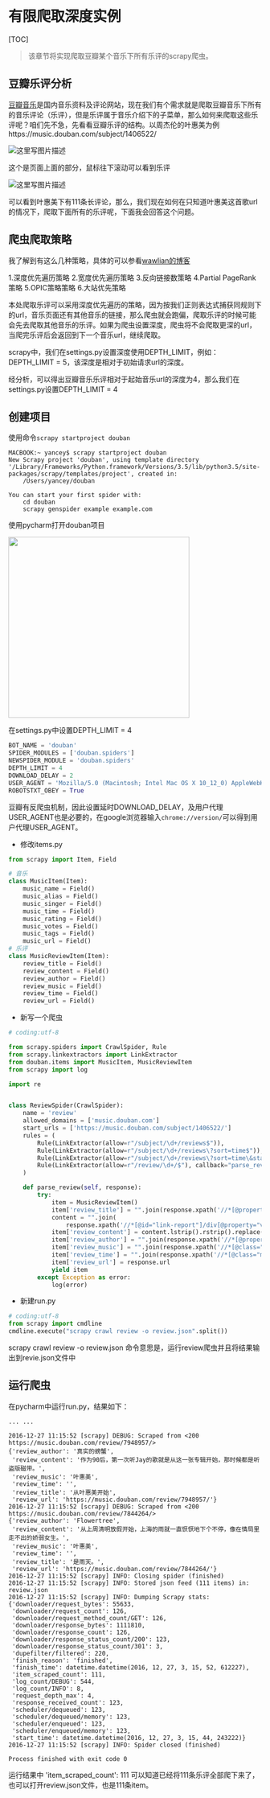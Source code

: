 # 有限爬取深度实例

[TOC]

> 该章节将实现爬取豆瓣某个音乐下所有乐评的scrapy爬虫。

## 豆瓣乐评分析
[豆瓣音乐](https://music.douban.com)是国内音乐资料及评论网站，现在我们有个需求就是爬取豆瓣音乐下所有的音乐评论（乐评），但是乐评属于音乐介绍下的子菜单，那么如何来爬取这些乐评呢？咱们先不急，先看看豆瓣乐评的结构。以周杰伦的叶惠美为例https://music.douban.com/subject/1406522/

![这里写图片描述](http://img.blog.csdn.net/20161227112626153?watermark/2/text/aHR0cDovL2Jsb2cuY3Nkbi5uZXQveWFuY2V5X2Jsb2c=/font/5a6L5L2T/fontsize/400/fill/I0JBQkFCMA==/dissolve/70/gravity/SouthEast)

这个是页面上面的部分，鼠标往下滚动可以看到乐评

![这里写图片描述](http://img.blog.csdn.net/20161227112710876?watermark/2/text/aHR0cDovL2Jsb2cuY3Nkbi5uZXQveWFuY2V5X2Jsb2c=/font/5a6L5L2T/fontsize/400/fill/I0JBQkFCMA==/dissolve/70/gravity/SouthEast)

可以看到叶惠美下有111条长评论，那么，我们现在如何在只知道叶惠美这首歌url的情况下，爬取下面所有的乐评呢，下面我会回答这个问题。

## 爬虫爬取策略
我了解到有这么几种策略，具体的可以参看[wawlian的博客](http://www.cnblogs.com/wawlian/archive/2012/06/18/2553061.html)

1.深度优先遍历策略
2.宽度优先遍历策略
3.反向链接数策略
4.Partial PageRank策略
5.OPIC策略策略
6.大站优先策略

本处爬取乐评可以采用深度优先遍历的策略，因为按我们正则表达式捕获同规则下的url，音乐页面还有其他音乐的链接，那么爬虫就会跑偏，爬取乐评的时候可能会先去爬取其他音乐的乐评。如果为爬虫设置深度，爬虫将不会爬取更深的url，当爬完乐评后会返回到下一个音乐url，继续爬取。

scrapy中，我们在settings.py设置深度使用DEPTH_LIMIT，例如：DEPTH_LIMIT = 5，该深度是相对于初始请求url的深度。

经分析，可以得出豆瓣音乐乐评相对于起始音乐url的深度为4，那么我们在settings.py设置DEPTH_LIMIT = 4

## 创建项目
使用命令`scrapy startproject douban`


```shell
MACBOOK:~ yancey$ scrapy startproject douban
New Scrapy project 'douban', using template directory '/Library/Frameworks/Python.framework/Versions/3.5/lib/python3.5/site-packages/scrapy/templates/project', created in:
    /Users/yancey/douban

You can start your first spider with:
    cd douban
    scrapy genspider example example.com
```

使用pycharm打开douban项目

<img src="http://img.blog.csdn.net/20161227112759450?watermark/2/text/aHR0cDovL2Jsb2cuY3Nkbi5uZXQveWFuY2V5X2Jsb2c=/font/5a6L5L2T/fontsize/400/fill/I0JBQkFCMA==/dissolve/70/gravity/SouthEast" width = "360" align=center />

在settings.py中设置DEPTH_LIMIT = 4

```python
BOT_NAME = 'douban'
SPIDER_MODULES = ['douban.spiders']
NEWSPIDER_MODULE = 'douban.spiders'
DEPTH_LIMIT = 4
DOWNLOAD_DELAY = 2
USER_AGENT = 'Mozilla/5.0 (Macintosh; Intel Mac OS X 10_12_0) AppleWebKit/537.36 (KHTML, like Gecko) Chrome/55.0.2883.95 Safari/537.36'
ROBOTSTXT_OBEY = True
```

豆瓣有反爬虫机制，因此设置延时DOWNLOAD_DELAY，及用户代理USER_AGENT也是必要的，在google浏览器输入`chrome://version/`可以得到用户代理USER_AGENT。

* 修改items.py

```python
from scrapy import Item, Field

# 音乐
class MusicItem(Item):
    music_name = Field()
    music_alias = Field()
    music_singer = Field()
    music_time = Field()
    music_rating = Field()
    music_votes = Field()
    music_tags = Field()
    music_url = Field()
# 乐评
class MusicReviewItem(Item):
    review_title = Field()
    review_content = Field()
    review_author = Field()
    review_music = Field()
    review_time = Field()
    review_url = Field()
```

* 新写一个爬虫

```python
# coding:utf-8

from scrapy.spiders import CrawlSpider, Rule
from scrapy.linkextractors import LinkExtractor
from douban.items import MusicItem, MusicReviewItem
from scrapy import log

import re


class ReviewSpider(CrawlSpider):
    name = 'review'
    allowed_domains = ['music.douban.com']
    start_urls = ['https://music.douban.com/subject/1406522/']
    rules = (
        Rule(LinkExtractor(allow=r"/subject/\d+/reviews$")),
        Rule(LinkExtractor(allow=r"/subject/\d+/reviews\?sort=time$")),
        Rule(LinkExtractor(allow=r"/subject/\d+/reviews\?sort=time\&start=\d+$")),
        Rule(LinkExtractor(allow=r"/review/\d+/$"), callback="parse_review", follow=True),
    )

    def parse_review(self, response):
        try:
            item = MusicReviewItem()
            item['review_title'] = "".join(response.xpath('//*[@property="v:summary"]/text()').extract())
            content = "".join(
                response.xpath('//*[@id="link-report"]/div[@property="v:description"]/text()').extract())
            item['review_content'] = content.lstrip().rstrip().replace("\n", " ")
            item['review_author'] = "".join(response.xpath('//*[@property = "v:reviewer"]/text()').extract())
            item['review_music'] = "".join(response.xpath('//*[@class="main-hd"]/a[2]/text()').extract())
            item['review_time'] = "".join(response.xpath('//*[@class="main-hd"]/p/text()').extract())
            item['review_url'] = response.url
            yield item
        except Exception as error:
            log(error)

```

* 新建run.py

```python
# coding:utf-8
from scrapy import cmdline
cmdline.execute("scrapy crawl review -o review.json".split())
```
scrapy crawl review -o review.json 命令意思是，运行review爬虫并且将结果输出到revie.json文件中

## 运行爬虫
在pycharm中运行run.py，结果如下：

```shell
... ...

2016-12-27 11:15:52 [scrapy] DEBUG: Scraped from <200 https://music.douban.com/review/7948957/>
{'review_author': '真实的螃蟹',
 'review_content': '作为90后，第一次听Jay的歌就是从这一张专辑开始，那时候都是听盗版磁带。',
 'review_music': '叶惠美',
 'review_time': '',
 'review_title': '从叶惠美开始',
 'review_url': 'https://music.douban.com/review/7948957/'}
2016-12-27 11:15:52 [scrapy] DEBUG: Scraped from <200 https://music.douban.com/review/7844264/>
{'review_author': 'Flowertree',
 'review_content': '从上周清明放假开始，上海的雨就一直恹恹地下个不停，像在情局里走不出的娇弱女生。',
 'review_music': '叶惠美',
 'review_time': '',
 'review_title': '是雨天。',
 'review_url': 'https://music.douban.com/review/7844264/'}
2016-12-27 11:15:52 [scrapy] INFO: Closing spider (finished)
2016-12-27 11:15:52 [scrapy] INFO: Stored json feed (111 items) in: review.json
2016-12-27 11:15:52 [scrapy] INFO: Dumping Scrapy stats:
{'downloader/request_bytes': 55633,
 'downloader/request_count': 126,
 'downloader/request_method_count/GET': 126,
 'downloader/response_bytes': 1111810,
 'downloader/response_count': 126,
 'downloader/response_status_count/200': 123,
 'downloader/response_status_count/301': 3,
 'dupefilter/filtered': 220,
 'finish_reason': 'finished',
 'finish_time': datetime.datetime(2016, 12, 27, 3, 15, 52, 612227),
 'item_scraped_count': 111,
 'log_count/DEBUG': 544,
 'log_count/INFO': 8,
 'request_depth_max': 4,
 'response_received_count': 123,
 'scheduler/dequeued': 123,
 'scheduler/dequeued/memory': 123,
 'scheduler/enqueued': 123,
 'scheduler/enqueued/memory': 123,
 'start_time': datetime.datetime(2016, 12, 27, 3, 15, 44, 243222)}
2016-12-27 11:15:52 [scrapy] INFO: Spider closed (finished)

Process finished with exit code 0
```
运行结果中 'item_scraped_count': 111 可以知道已经将111条乐评全部爬下来了，也可以打开review.json文件，也是111条item。

